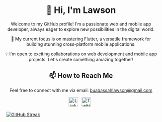 
<h1 align="center">👋 Hi, I'm Lawson</h1>

<p align="center">
  Welcome to my GitHub profile! I'm a passionate web and mobile app developer, always eager to explore new possibilities in the digital world.
</p>

<p align="center">
  🚀 My current focus is on mastering Flutter, a versatile framework for building stunning cross-platform mobile applications.
</p>

<p align="center">
  💡 I'm open to exciting collaborations on web development and mobile app projects. Let's create something amazing together!
</p>

<h2 align="center">📫 How to Reach Me</h2>

<p align="center">
  Feel free to connect with me via email: <a href="mailto:buabassahlawson@gmail.com">buabassahlawson@gmail.com</a>
</p>

<p align="center">
  <a href="https://www.linkedin.com/in/lawson-buabassah-792b34225"><img src="" alt="LinkedIn" width="30" height="30"></a>&nbsp;&nbsp;
  <a href="https://twitter.com/eyarko_"><img src="" alt="Twitter" width="30" height="30"></a>&nbsp;&nbsp;
</p>

<!---
Law-son/Law-son is a ✨ special ✨ repository because its `README.md` (this file) appears on your GitHub profile.
You can click the Preview link to take a look at your changes.
--->

  &nbsp;&nbsp; [![GitHub Streak](https://streak-stats.demolab.com/?user=Law-son&theme=dark)](https://git.io/streak-stats)
